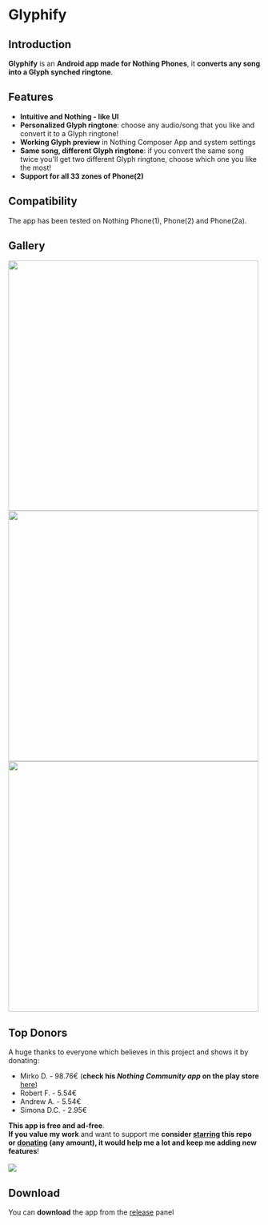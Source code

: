 # Glyphify
## Introduction
**Glyphify** is an **Android app made for Nothing Phones**, it **converts any song into a Glyph synched ringtone**.

## Features
- **Intuitive and Nothing - like UI**
- **Personalized Glyph ringtone**: choose any audio/song that you like and convert it to a Glyph ringtone!
- **Working Glyph preview** in Nothing Composer App and system settings
- **Same song, different Glyph ringtone**: if you convert the same song twice you'll get two different Glyph ringtone, choose which one you like the most!
- **Support for all 33 zones of Phone(2)**

## Compatibility
The app has been tested on Nothing Phone(1), Phone(2) and Phone(2a).

## Gallery
<img src="https://github.com/Fr4nKB/Glyphify/assets/70409297/18bd8c93-26a2-4406-91f6-72f0e661afca" height="500">
<img src="https://github.com/Fr4nKB/Glyphify/assets/70409297/717faf02-2fb6-4b17-a830-7fdcf703c171" height="500">
<img src="https://github.com/Fr4nKB/Glyphify/assets/70409297/ce6383ea-801d-4dae-b277-458439c64941" height="500">

## Top Donors

A huge thanks to everyone which believes in this project and shows it by donating:
- Mirko D. - 98.76€ (**check his _Nothing Community app_ on the play store** [here](https://play.google.com/store/apps/details?id=com.nothing.news))
- Robert F. - 5.54€
- Andrew A. - 5.54€
- Simona D.C. - 2.95€


**This app is free and ad-free**.\
**If you value my work** and want to support me **consider <ins>starring</ins> this repo or <ins>donating</ins> (any amount), it would help me a lot and keep me adding new features**!
<br><br>
[![](https://www.paypalobjects.com/en_US/i/btn/btn_donateCC_LG.gif)](https://www.paypal.com/donate/?hosted_button_id=HJU8Y7F34Z6TL)

## Download

You can **download** the app from the [release](https://github.com/Fr4nKB/Glyphify/releases/latest) panel
